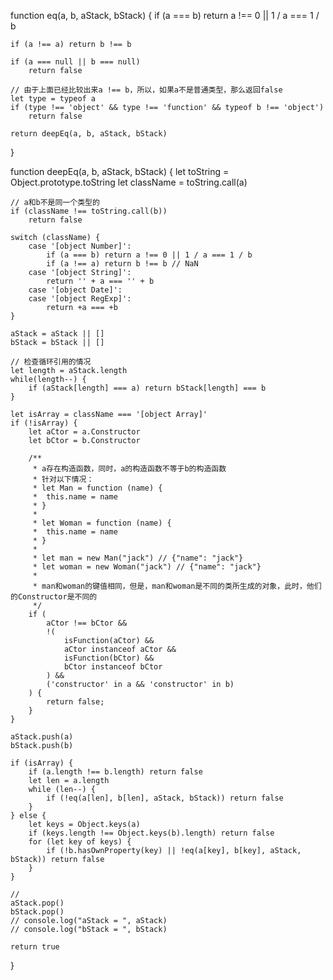 function eq(a, b, aStack, bStack) {
    if (a === b) 
        return a !== 0 || 1 / a === 1 / b
    
    if (a !== a) return b !== b
    
    if (a === null || b === null) 
        return false 

    // 由于上面已经比较出来a !== b，所以，如果a不是普通类型，那么返回false
    let type = typeof a
    if (type !== 'object' && type !== 'function' && typeof b !== 'object')
        return false
    
    return deepEq(a, b, aStack, bStack)
}

function deepEq(a, b, aStack, bStack) {
    let toString = Object.prototype.toString 
    let className = toString.call(a)

    // a和b不是同一个类型的
    if (className !== toString.call(b))
        return false

    switch (className) {
        case '[object Number]':
            if (a === b) return a !== 0 || 1 / a === 1 / b
            if (a !== a) return b !== b // NaN
        case '[object String]':
            return '' + a === '' + b
        case '[object Date]':
        case '[object RegExp]':
            return +a === +b
    }

    aStack = aStack || []
    bStack = bStack || []

    // 检查循环引用的情况
    let length = aStack.length
    while(length--) {
        if (aStack[length] === a) return bStack[length] === b
    }

    let isArray = className === '[object Array]'
    if (!isArray) {
        let aCtor = a.Constructor
        let bCtor = b.Constructor

        /**
         * a存在构造函数，同时，a的构造函数不等于b的构造函数
         * 针对以下情况：
         * let Man = function (name) {
         *  this.name = name
         * }
         * 
         * let Woman = function (name) {
         *  this.name = name
         * }
         * 
         * let man = new Man("jack") // {"name": "jack"}
         * let woman = new Woman("jack") // {"name": "jack"}
         * 
         * man和woman的键值相同，但是，man和woman是不同的类所生成的对象，此时，他们的Constructor是不同的
         */
        if (
            aCtor !== bCtor && 
            !(
                isFunction(aCtor) && 
                aCtor instanceof aCtor && 
                isFunction(bCtor) && 
                bCtor instanceof bCtor
            ) && 
            ('constructor' in a && 'constructor' in b)
        ) {
            return false;
        }
    }

    aStack.push(a)
    bStack.push(b) 

    if (isArray) {
        if (a.length !== b.length) return false
        let len = a.length
        while (len--) {
            if (!eq(a[len], b[len], aStack, bStack)) return false
        }
    } else {
        let keys = Object.keys(a)
        if (keys.length !== Object.keys(b).length) return false
        for (let key of keys) {
            if (!b.hasOwnProperty(key) || !eq(a[key], b[key], aStack, bStack)) return false
        }
    }

    // 
    aStack.pop()
    bStack.pop()
    // console.log("aStack = ", aStack)
    // console.log("bStack = ", bStack)

    return true
}